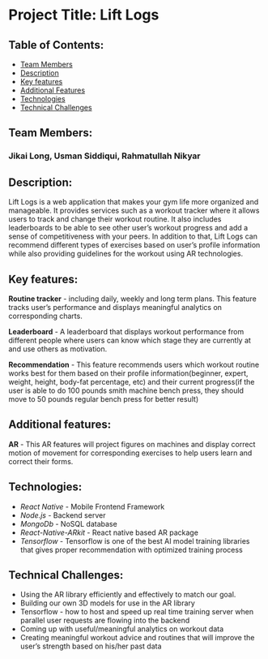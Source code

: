 # Project Title: Lift Logs

## Table of Contents:
* [Team Members](#team)
* [Description](#desc)
* [Key features](#key-feat)
* [Additional Features](#add-feat)
* [Technologies](#tech)
* [Technical Challenges](#challenges)

## Team Members: <a name="team"></a>
### Jikai Long, Usman Siddiqui, Rahmatullah Nikyar

## Description: <a name="desc"></a>
Lift Logs is a web application that makes your gym life more organized and manageable. It provides services such as a workout tracker where it allows users to track and change their workout routine. It also includes leaderboards to be able to see other user’s workout progress and add a sense of competitiveness with your peers. In addition to that, Lift Logs can recommend different types of exercises based on user’s profile information while also providing guidelines for the workout using AR technologies. 

## Key features: <a name="key-feat"></a>

__Routine tracker__ - including daily, weekly and long term plans. This feature tracks user’s performance and displays meaningful analytics on corresponding charts.

__Leaderboard__ - A leaderboard that displays workout performance from different people where users can know which stage they are currently at and use others as motivation.

__Recommendation__ - This feature recommends users which workout routine works best for them based on their profile information(beginner, expert, weight, height, body-fat percentage, etc) and their current progress(if the user is able to do 100 pounds smith machine bench press, they should move to 50 pounds regular bench press for better result) 

## Additional features: <a name="add-feat"></a>
__AR__ - This AR features will project figures on machines and display correct motion of movement for corresponding exercises to help users learn and correct their forms.

## Technologies: <a name="tech"></a>
* _React Native_ - Mobile Frontend Framework
* _Node.js_ - Backend server
* _MongoDb_ - NoSQL database
* _React-Native-ARkit_ - React native based AR package
* _Tensorflow_ - Tensorflow is one of the best AI model training libraries that gives proper recommendation with optimized training process

## Technical Challenges: <a name="challenges"></a>
* Using the AR library efficiently and effectively to match our goal.
* Building our own 3D models for use in the AR library
* Tensorflow - how to host and speed up real time training server when parallel user requests are flowing into the backend
* Coming up with useful/meaningful analytics on workout data
* Creating meaningful workout advice and routines that will improve the user’s strength based on his/her past data 


